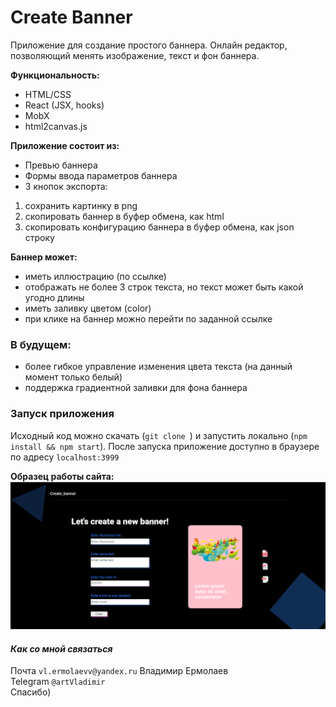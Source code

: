 # Create Banner

Приложение для создание простого баннера.
Онлайн редактор, позволяющий менять изображение, текст и фон баннера.    

**Функциональность:**

  - HTML/CSS
  - React (JSX, hooks)
  - MobX
  - html2canvas.js  
  
**Приложение состоит из:**  
- Превью баннера
- Формы ввода параметров баннера
- 3 кнопок экспорта:
1. сохранить картинку в png  
2. скопировать баннер в буфер обмена, как html  
3. скопировать конфигурацию баннера в буфер обмена, как json строку  
  
**Баннер может:**
- иметь иллюстрацию (по ссылке)  
- отображать не более 3 строк текста, но текст может быть какой угодно длины  
- иметь заливку цветом (color)  
- при клике на баннер можно перейти по заданной ссылке    

### В будущем:

  - более гибкое управление изменения цвета текста (на данный момент только белый)
  - поддержка градиентной заливки для фона баннера

### Запуск приложения
Исходный код можно скачать (```git clone ```) и запустить локально (```npm install && npm start```). После запуска приложение доступно в браузере по адресу ```localhost:3999```

**Образец работы сайта:**
![главная страница](https://raw.githubusercontent.com/Vladimir-art/online-redactor/main/src/images/preview.png)  

#### *Как со мной связаться*
Почта ```vl.ermolaevv@yandex.ru``` Владимир Ермолаев  
Telegram ```@artVladimir```  
Спасибо)  
